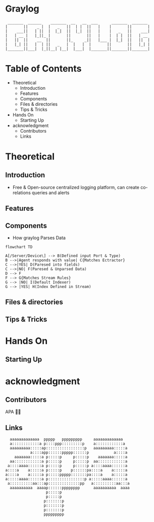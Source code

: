 # Graylog
```
 _______  ______    _______  __   __  ___      _______  _______ 
|       ||    _ |  |   _   ||  | |  ||   |    |       ||       |
|    ___||   | ||  |  |_|  ||  |_|  ||   |    |   _   ||    ___|
|   | __ |   |_||_ |       ||       ||   |    |  | |  ||   | __ 
|   ||  ||    __  ||       ||_     _||   |___ |  |_|  ||   ||  |
|   |_| ||   |  | ||   _   |  |   |  |       ||       ||   |_| |
|_______||___|  |_||__| |__|  |___|  |_______||_______||_______|
```
# Table of Contents
- Theoretical
  - Introduction
  - Features
  - Components
  - Files & directories
  - Tips & Tricks
- Hands On
  - Starting Up
- acknowledgment
  - Contributors
  - Links


# Theoretical
## Introduction
- Free & Open-source centralized logging platform, can create co-relations queries and alerts
## Features
## Components

- How graylog Parses Data
```mermaid
flowchart TD

A[/Server/Device\] --> B(Defined input Port & Type)
B -->|Agent responds with value| C{Matches Ectractor}
C -->|YES| D(Paresed into fields)
C -->|NO| F(Paresed & Unparsed Data)
D --> F
F --> G{Matches Stream Rules}
G --> |NO| I(Default Indexer)
G --> |YES| H(Index Defined in Stream)
```

## Files & directories
## Tips & Tricks

# Hands On
## Starting Up



# acknowledgment
## Contributors

APA 🖖🏻

## Links

```                                                                                
  aaaaaaaaaaaaa  ppppp   ppppppppp     aaaaaaaaaaaaa   
  a::::::::::::a p::::ppp:::::::::p    a::::::::::::a  
  aaaaaaaaa:::::ap:::::::::::::::::p   aaaaaaaaa:::::a 
           a::::app::::::ppppp::::::p           a::::a 
    aaaaaaa:::::a p:::::p     p:::::p    aaaaaaa:::::a 
  aa::::::::::::a p:::::p     p:::::p  aa::::::::::::a 
 a::::aaaa::::::a p:::::p     p:::::p a::::aaaa::::::a 
a::::a    a:::::a p:::::p    p::::::pa::::a    a:::::a 
a::::a    a:::::a p:::::ppppp:::::::pa::::a    a:::::a 
a:::::aaaa::::::a p::::::::::::::::p a:::::aaaa::::::a 
 a::::::::::aa:::ap::::::::::::::pp   a::::::::::aa:::a
  aaaaaaaaaa  aaaap::::::pppppppp      aaaaaaaaaa  aaaa
                  p:::::p                              
                  p:::::p                              
                 p:::::::p                             
                 p:::::::p                             
                 p:::::::p                             
                 ppppppppp                                                        
```